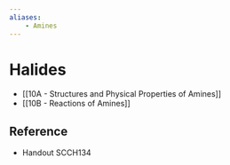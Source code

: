 ```yaml
---
aliases:
    - Amines
---
```


# Halides

- [[10A - Structures and Physical Properties of Amines]]
- [[10B - Reactions of Amines]]

## Reference

- Handout SCCH134
